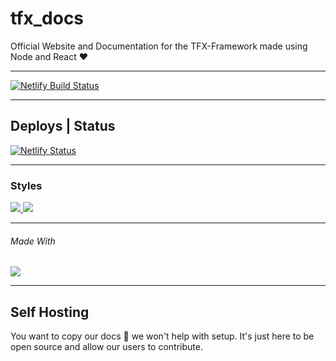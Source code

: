 # tfx_docs
Official Website and Documentation for the TFX-Framework made using Node and React ❤️

---

[![Netlify Build Status](https://img.shields.io/badge/Follow%3A-@TheRealToxicDev-blueviolet.svg?style=for-the-badge&logo=github&labelColor=000000&logoWidth=20)](https://github.com/TheRealToxicDev)

---

## Deploys | Status

[![Netlify Status](https://api.netlify.com/api/v1/badges/63d8c6df-9068-4a5e-999f-207ba46d3bd0/deploy-status)](https://app.netlify.com/sites/relaxed-spence-8ce35f/deploys)

---

### Styles
<a aria-label="SCSS" href="">
  <img src="https://img.shields.io/badge/stylesheet-scss-blue.svg?style=for-the-badge&logo=scss&labelColor=000000&logoWidth=20">
</a>
<a aria-label="Bootstrap" href="">
  <img src="https://img.shields.io/badge/stylesheet-bootstrap-blue.svg?style=for-the-badge&logo=bootstrap&labelColor=000000&logoWidth=20">
</a>

---

###### Made With
<a aria-label="React.js" href="https://reactjs.org/">
  <img src="https://img.shields.io/badge/React.js-v16.13.1-brightgreen.svg?style=for-the-badge&logo=react&labelColor=000000&logoWidth=20">
</a>

---

## Self Hosting
You want to copy our docs 🤔 we won't help with setup. It's just here to be open source and allow our users to contribute.
